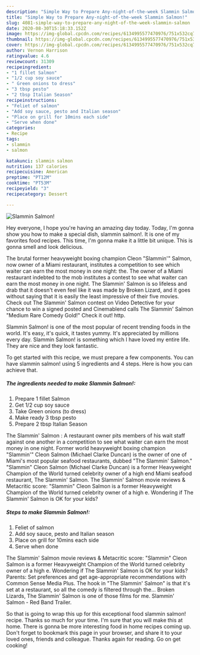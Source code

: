 ```yaml
---
description: "Simple Way to Prepare Any-night-of-the-week Slammin Salmon!"
title: "Simple Way to Prepare Any-night-of-the-week Slammin Salmon!"
slug: 4081-simple-way-to-prepare-any-night-of-the-week-slammin-salmon
date: 2020-08-30T15:18:33.152Z
image: https://img-global.cpcdn.com/recipes/6134995577470976/751x532cq70/slammin-salmon-recipe-main-photo.jpg
thumbnail: https://img-global.cpcdn.com/recipes/6134995577470976/751x532cq70/slammin-salmon-recipe-main-photo.jpg
cover: https://img-global.cpcdn.com/recipes/6134995577470976/751x532cq70/slammin-salmon-recipe-main-photo.jpg
author: Vernon Harrison
ratingvalue: 4.6
reviewcount: 31309
recipeingredient:
- "1 fillet Salmon"
- "1/2 cup soy sauce"
- " Green onions to dress"
- "3 tbsp pesto"
- "2 tbsp Italian Season"
recipeinstructions:
- "Feliet of salmon"
- "Add soy sauce, pesto and Italian season"
- "Place on grill for 10mins each side"
- "Serve when done"
categories:
- Recipe
tags:
- slammin
- salmon

katakunci: slammin salmon 
nutrition: 137 calories
recipecuisine: American
preptime: "PT12M"
cooktime: "PT53M"
recipeyield: "3"
recipecategory: Dessert

---
```



![Slammin Salmon!](https://img-global.cpcdn.com/recipes/6134995577470976/751x532cq70/slammin-salmon-recipe-main-photo.jpg)

Hey everyone, I hope you're having an amazing day today. Today, I'm gonna show you how to make a special dish, slammin salmon!. It is one of my favorites food recipes. This time, I'm gonna make it a little bit unique. This is gonna smell and look delicious.

The brutal former heavyweight boxing champion Cleon &#34;Slammin&#39;&#34; Salmon, now owner of a Miami restaurant, institutes a competition to see which waiter can earn the most money in one night: the. The owner of a Miami restaurant indebted to the mob institutes a contest to see what waiter can earn the most money in one night. The Slammin&#39; Salmon is so lifeless and drab that it doesn&#39;t even feel like it was made by Broken Lizard, and it goes without saying that it is easily the least impressive of their five movies. Check out The Slammin&#39; Salmon contest on Video Detective for your chance to win a signed posted and Cinemablend calls The Slammin&#39; Salmon &#34;Medium Rare Comedy Gold!&#34; Check it out! http.

Slammin Salmon! is one of the most popular of recent trending foods in the world. It's easy, it's quick, it tastes yummy. It's appreciated by millions every day. Slammin Salmon! is something which I have loved my entire life. They are nice and they look fantastic.


To get started with this recipe, we must prepare a few components. You can have slammin salmon! using 5 ingredients and 4 steps. Here is how you can achieve that.

<!--inarticleads1-->

##### The ingredients needed to make Slammin Salmon!:

1. Prepare 1 fillet Salmon
1. Get 1/2 cup soy sauce
1. Take  Green onions (to dress)
1. Make ready 3 tbsp pesto
1. Prepare 2 tbsp Italian Season


The Slammin&#39; Salmon : A restaurant owner pits members of his wait staff against one another in a competition to see what waiter can earn the most money in one night. Former world heavyweight boxing champion &#34;Slammin&#39;&#34; Cleon Salmon (Michael Clarke Duncan) is the owner of one of Miami&#39;s most popular seafood restaurants, dubbed &#34;The Slammin&#39; Salmon.&#34; &#34;Slammin&#34; Cleon Salmon (Michael Clarke Duncan) is a former Heavyweight Champion of the World turned celebrity owner of a high end Miami seafood restaurant, The Slammin&#39; Salmon. The Slammin&#39; Salmon movie reviews &amp; Metacritic score: &#34;Slammin&#34; Cleon Salmon is a former Heavyweight Champion of the World turned celebrity owner of a high e. Wondering if The Slammin&#39; Salmon is OK for your kids? 

<!--inarticleads2-->

##### Steps to make Slammin Salmon!:

1. Feliet of salmon
1. Add soy sauce, pesto and Italian season
1. Place on grill for 10mins each side
1. Serve when done


The Slammin&#39; Salmon movie reviews &amp; Metacritic score: &#34;Slammin&#34; Cleon Salmon is a former Heavyweight Champion of the World turned celebrity owner of a high e. Wondering if The Slammin&#39; Salmon is OK for your kids? Parents: Set preferences and get age-appropriate recommendations with Common Sense Media Plus. The hook in &#34;The Slammin&#39; Salmon&#34; is that it&#39;s set at a restaurant, so all the comedy is filtered through the… Broken Lizards, The Slammin&#39; Salmon is one of those films for me. Slammin&#39; Salmon - Red Band Trailer. 

So that is going to wrap this up for this exceptional food slammin salmon! recipe. Thanks so much for your time. I'm sure that you will make this at home. There is gonna be more interesting food in home recipes coming up. Don't forget to bookmark this page in your browser, and share it to your loved ones, friends and colleague. Thanks again for reading. Go on get cooking!
